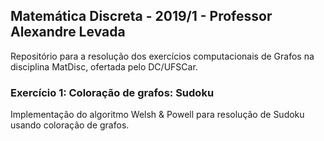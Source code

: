 ## Matemática Discreta - 2019/1 - Professor Alexandre Levada
Repositório para a resolução dos exercícios computacionais de Grafos na disciplina MatDisc, ofertada pelo DC/UFSCar.

### Exercício 1: Coloração de grafos: Sudoku
Implementação do algoritmo Welsh & Powell para resolução de Sudoku usando coloração de grafos.
